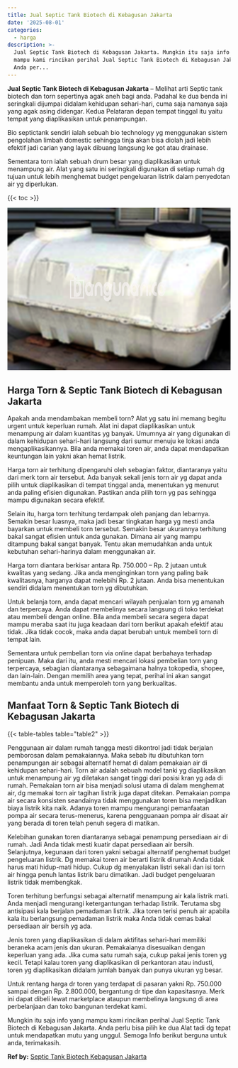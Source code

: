 ```yaml
---
title: Jual Septic Tank Biotech di Kebagusan Jakarta
date: '2025-08-01'
categories:
  - harga
description: >-
  Jual Septic Tank Biotech di Kebagusan Jakarta. Mungkin itu saja info yang
  mampu kami rincikan perihal Jual Septic Tank Biotech di Kebagusan Jakarta.
  Anda per...
---
```


**Jual Septic Tank Biotech di Kebagusan Jakarta** – Melihat arti Septic tank biotech dan torn sepertinya agak aneh bagi anda. Padahal ke dua benda ini seringkali dijumpai didalam kehidupan sehari-hari, cuma saja namanya saja yang agak asing didengar. Kedua Pelataran depan tempat tinggal itu yaitu tempat yang diaplikasikan untuk penampungan.

Bio septictank sendiri ialah sebuah bio technology yg menggunakan sistem pengolahan limbah domestic sehingga tinja akan bisa diolah jadi lebih efektif jadi carian yang layak dibuang langsung ke got atau drainase.

Sementara torn ialah sebuah drum besar yang diaplikasikan untuk menampung air. Alat yang satu ini seringkali digunakan di setiap rumah dg tujuan untuk lebih menghemat budget pengeluaran listrik dalam penyedotan air yg diperlukan.

{{< toc >}}

![Jual Septic Tank Biotech di Kebagusan Jakarta](/images/jual-bio-septictank-46.png)

## Harga Torn & Septic Tank Biotech di Kebagusan Jakarta

Apakah anda mendambakan membeli torn? Alat yg satu ini memang begitu urgent untuk keperluan rumah. Alat ini dapat diaplikasikan untuk menampung air dalam kuantitas yg banyak. Umumnya air yang digunakan di dalam kehidupan sehari-hari langsung dari sumur menuju ke lokasi anda mengaplikasikannya. Bila anda memakai toren air, anda dapat mendapatkan keuntungan lain yakni akan hemat listrik.

Harga torn air terhitung dipengaruhi oleh sebagian faktor, diantaranya yaitu dari merk torn air tersebut. Ada banyak sekali jenis torn air yg dapat anda pilih untuk diaplikasikan di tempat tinggal anda, menentukan yg menurut anda paling efisien digunakan. Pastikan anda pilih torn yg pas sehingga mampu digunakan secara efektif.

Selain itu, harga torn terhitung terdampak oleh panjang dan lebarnya. Semakin besar luasnya, maka jadi besar tingkatan harga yg mesti anda bayarkan untuk membeli torn tersebut. Semakin besar ukurannya terhitung bakal sangat efisien untuk anda gunakan. Dimana air yang mampu ditampung bakal sangat banyak. Tentu akan memudahkan anda untuk kebutuhan sehari-harinya dalam menggunakan air.

Harga torn diantara berkisar antara Rp. 750.000 – Rp. 2 jutaan untuk kwalitas yang sedang. Jika anda menginginkan torn yang paling baik kwalitasnya, harganya dapat melebihi Rp. 2 jutaan. Anda bisa menentukan sendiri didalam menentukan torn yg dibutuhkan.

Untuk belanja torn, anda dapat mencari wilayah penjualan torn yg amanah dan terpercaya. Anda dapat membelinya secara langsung di toko terdekat atau membeli dengan online. Bila anda membeli secara segera dapat mampu meraba saat itu juga keadaan dari torn berikut apakah efektif atau tidak. Jika tidak cocok, maka anda dapat berubah untuk membeli torn di tempat lain.

Sementara untuk pembelian torn via online dapat berbahaya terhadap penipuan. Maka dari itu, anda mesti mencari lokasi pembelian torn yang terpercaya, sebagian diantaranya sebagaimana halnya tokopedia, shopee, dan lain-lain. Dengan memilih area yang tepat, perihal ini akan sangat membantu anda untuk memperoleh torn yang berkualitas.

## Manfaat Torn & Septic Tank Biotech di Kebagusan Jakarta

{{< table-tables table="table2" >}}

Penggunaan air dalam rumah tangga mesti dikontrol jadi tidak berjalan pemborosan dalam pemakaiannya. Maka sebab itu dibutuhkan torn penampungan air sebagai alternatif hemat di dalam pemakaian air di kehidupan sehari-hari. Torn air adalah sebuah model tanki yg diaplikasikan untuk menampung air yg diletakan sangat tinggi dari posisi kran yg ada di rumah. Pemakaian torn air bisa menjadi solusi utama di dalam menghemat air, dg memakai torn air tagihan listrik juga dapat ditekan. Pemakaian pompa air secara konsisten seandainya tidak menggunakan toren bisa menjadikan biaya listrik kita naik. Adanya toren mampu mengurangi pemanfaatan pompa air secara terus-menerus, karena pengguanaan pompa air disaat air yang berada di toren telah penuh segera di matikan.

Kelebihan gunakan toren diantaranya sebagai penampung persediaan air di rumah. Jadi Anda tidak mesti kuatir dapat persediaan air bersih. Selanjutnya, kegunaan dari toren yakni sebagai alternatif penghemat budget pengeluaran listrik. Dg memakai toren air berarti listrik dirumah Anda tidak harus mati hidup-mati hidup. Cukup dg menyalakan listri sekali dan isi torn air hingga penuh lantas listrik baru dimatikan. Jadi budget pengeluaran listrik tidak membengkak.

Toren terhitung berfungsi sebagai alternatif menampung air kala listrik mati. Anda menjadi mengurangi ketergantungan terhadap listrik. Terutama sbg antisipasi kala berjalan pemadaman listrik. Jika toren terisi penuh air apabila kala itu berlangsung pemadaman listrik maka Anda tidak cemas bakal persediaan air bersih yg ada.

Jenis toren yang diaplikasikan di dalam aktifitas sehari-hari memiliki beraneka acam jenis dan ukuran. Pemakaianya disesuaikan dengan keperluan yang ada. Jika cuma satu rumah saja, cukup pakai jenis toren yg kecil. Tetapi kalau toren yang diaplikasikan di perkantoran atau industi, toren yg diaplikasikan didalam jumlah banyak dan punya ukuran yg besar.

Untuk rentang harga dr toren yang terdapat di pasaran yakni Rp. 750.000 sampai dengan Rp. 2.800.000, bergantung dr tipe dan kapasitasnya. Merk ini dapat dibeli lewat marketplace ataupun membelinya langsung di area perbelanjaan dan toko bangunan terdekat kami.

Mungkin itu saja info yang mampu kami rincikan perihal Jual Septic Tank Biotech di Kebagusan Jakarta. Anda perlu bisa pilih ke dua Alat tadi dg tepat untuk mendapatkan mutu yang unggul. Semoga Info berikut berguna untuk anda, terimakasih.

**Ref by:** [Septic Tank Biotech Kebagusan Jakarta](https://id.wikipedia.org/wiki/Septic)
